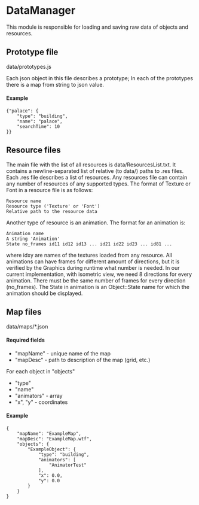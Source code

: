 # DataManager

This module is responsible for loading and saving raw data of objects and resources.


## Prototype file

data/prototypes.js

Each json object in this file describes a prototype;
In each of the prototypes there is a map from string to json value.

#### Example

	{"palace": {
		"type": "building",
		"name": "palace",
		"searchTime": 10
	}}


## Resource files

The main file with the list of all resources is data/ResourcesList.txt. It contains a newline-separated list of
relative (to data/) paths to .res files. Each .res file describes a list of resources. Any resources file can contain any number of resources of any supported types.
The format of Texture or Font in a resource file is as follows:


	Resource name
	Resource type ('Texture' or 'Font')
	Relative path to the resource data


Another type of resource is an animation. The format for an animation is:
```
Animation name
A string 'Animation'
State no_frames id11 id12 id13 ... id21 id22 id23 ... id81 ...
```
where idxy are names of the textures loaded from any resource. All animations can have frames for different amount of directions, but it is verified by the Graphics during runtime
what number is needed. In our current implementation, with isometric view, we need 8 directions for every animation.
There must be the same number of frames for every direction (no_frames).
The State in animation is an Object::State name for which the animation should be displayed.


## Map files

data/maps/*.json

#### Required fields

- "mapName" - unique name of the map
- "mapDesc" - path to description of the map (grid, etc.)

For each object in "objects"
- "type"
- "name"
- "animators" - array
- "x", "y" - coordinates

#### Example

	{
		"mapName": "ExampleMap",
		"mapDesc": "ExampleMap.wtf",
		"objects": {
			"ExampleObject": {
				"type": "building",
				"animators": [
					"AnimatorTest"
				],
				"x": 0.0,
				"y": 0.0
			}
		}
	}

